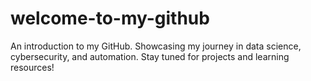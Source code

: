 # welcome-to-my-github
An introduction to my GitHub. Showcasing my journey in data science, cybersecurity, and automation. Stay tuned for projects and learning resources!
